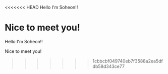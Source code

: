 <<<<<<< HEAD
Hello I'm Soheon!!

# Nice to meet you!

Hello I'm Soheon!!

Nice to meet you!

> > > > > > > 1cbbcbf049740eb7f3588a2ea5dfdb58d343ce77

